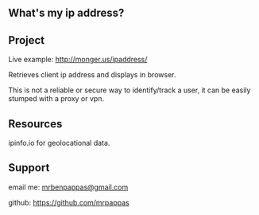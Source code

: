 What's my ip address?  
-------

Project
-------

Live example:  http://monger.us/ipaddress/

Retrieves client ip address and displays in browser.

This is not a reliable or secure way to identify/track a user,  it can be easily stumped with a proxy or vpn.


Resources
-------

ipinfo.io for geolocational data.

Support
-------

email me: mrbenpappas@gmail.com

github: https://github.com/mrpappas

